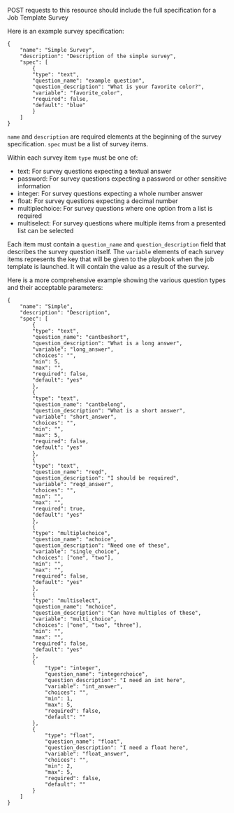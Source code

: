 POST requests to this resource should include the full specification for a Job Template Survey

Here is an example survey specification:

    {
        "name": "Simple Survey",
        "description": "Description of the simple survey",
        "spec": [
            {
        	"type": "text",
        	"question_name": "example question",
        	"question_description": "What is your favorite color?",
        	"variable": "favorite_color",
        	"required": false,
        	"default": "blue"
            }
        ]
    }

`name` and `description` are required elements at the beginning of the survey specification. `spec` must be a
list of survey items.

Within each survey item `type` must be one of:

* text: For survey questions expecting a textual answer
* password: For survey questions expecting a password or other sensitive information
* integer: For survey questions expecting a whole number answer
* float: For survey questions expecting a decimal number
* multiplechoice: For survey questions where one option from a list is required
* multiselect: For survey questions where multiple items from a presented list can be selected

Each item must contain a `question_name` and `question_description` field that describes the survey question itself.
The `variable` elements of each survey items represents the key that will be given to the playbook when the job template
is launched.  It will contain the value as a result of the survey.

Here is a more comprehensive example showing the various question types and their acceptable parameters:

    {
        "name": "Simple",
        "description": "Description",
        "spec": [
            {
        	"type": "text",
        	"question_name": "cantbeshort",
        	"question_description": "What is a long answer",
        	"variable": "long_answer",
        	"choices": "",
        	"min": 5,
        	"max": "",
        	"required": false,
        	"default": "yes"
            },
            {
        	"type": "text",
        	"question_name": "cantbelong",
        	"question_description": "What is a short answer",
        	"variable": "short_answer",
        	"choices": "",
        	"min": "",
        	"max": 5,
        	"required": false,
        	"default": "yes"
            },
            {
        	"type": "text",
        	"question_name": "reqd",
        	"question_description": "I should be required",
        	"variable": "reqd_answer",
        	"choices": "",
        	"min": "",
        	"max": "",
        	"required": true,
        	"default": "yes"
            },
            {
        	"type": "multiplechoice",
        	"question_name": "achoice",
        	"question_description": "Need one of these",
        	"variable": "single_choice",
        	"choices": ["one", "two"],
        	"min": "",
        	"max": "",
        	"required": false,
        	"default": "yes"
            },
            {
        	"type": "multiselect",
        	"question_name": "mchoice",
        	"question_description": "Can have multiples of these",
        	"variable": "multi_choice",
        	"choices": ["one", "two", "three"],
        	"min": "",
        	"max": "",
        	"required": false,
        	"default": "yes"
            },
            {
                "type": "integer",
                "question_name": "integerchoice",
                "question_description": "I need an int here",
                "variable": "int_answer",
                "choices": "",
                "min": 1,
                "max": 5,
                "required": false,
                "default": ""
            },
            {
                "type": "float",
                "question_name": "float",
                "question_description": "I need a float here",
                "variable": "float_answer",
                "choices": "",
                "min": 2,
                "max": 5,
                "required": false,
                "default": ""
            }
        ]
    }
